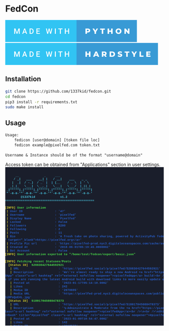 # FedCon
![made with python](https://raw.githubusercontent.com/1337kid/FediPhish/main/img/made-with-python.svg)
![hardstyle](https://raw.githubusercontent.com/1337kid/FediPhish/main/img/made-with-hardstyle.svg)

## Installation
```bash
git clone https://github.com/1337kid/fedcon.git
cd fedcon
pip3 install -r requirements.txt
sudo make install
```
## Usage
```
Usage:
    fedicon [user@domain] [token file loc]
    fedicon example@pixelfed.com token.txt

Username & Instance should be of the format "username@domain"
```
Access token can be obtained from "Applications" section in user settings.
![FedCon](https://raw.githubusercontent.com/1337kid/fedcon/main/img/sc.png)